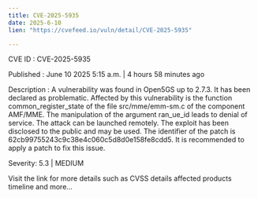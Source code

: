 ```yaml
---
title: CVE-2025-5935
date: 2025-6-10
lien: "https://cvefeed.io/vuln/detail/CVE-2025-5935"

---
```


CVE ID : CVE-2025-5935

Published :  June 10
2025
5:15 a.m. | 4 hours
58 minutes ago

Description : A vulnerability was found in Open5GS up to 2.7.3. It has been declared as problematic. Affected by this vulnerability is the function common_register_state of the file src/mme/emm-sm.c of the component AMF/MME. The manipulation of the argument ran_ue_id leads to denial of service. The attack can be launched remotely. The exploit has been disclosed to the public and may be used. The identifier of the patch is 62cb99755243c9c38e4c060c5d8d0e158fe8cdd5. It is recommended to apply a patch to fix this issue.

Severity: 5.3 | MEDIUM

Visit the link for more details
such as CVSS details
affected products
timeline
and more...
